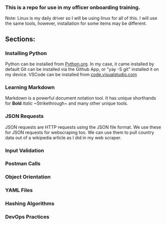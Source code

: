 ### This is a repo for use in my officer onboarding training. 
Note: Linux is my daily driver so I will be using linux for all of this. I will use the same tools, however, installation for some items may be different. 
## Sections: 
### Installing Python
Python can be installed from [Python.org](python.org). In my case, it came installed by default
Git can be installed via the Github App, or "yay -S git" installed it on my device. 
VSCode can be installed from [code.visualstudio.com]("https://code.visualstudio.com/") 
### Learning Markdown
Markdown is a powerful document notation tool. It has unique shorthands for **Bold** *Italic* ~Strikethrough~ and many other unique tools. 
### JSON Requests
JSON requests are HTTP requests using the JSON file format. 
We use these for JSON requests for webscraping too. We can use them to pull country data out of a wikipedia article as I did in my web scraper.
### Input Validation
### Postman Calls
### Object Orientation
### YAML Files
### Hashing Algorithms
### DevOps Practices


